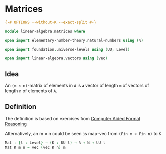 # Matrices

```agda
{-# OPTIONS --without-K --exact-split #-}

module linear-algebra.matrices where

open import elementary-number-theory.natural-numbers using (ℕ)

open import foundation.universe-levels using (UU; Level)

open import linear-algebra.vectors using (vec)
```

## Idea

An `(m × n)`-matrix of elements in `A` is a vector of length `m` of vectors of length `n` of elements of `A`.

##  Definition

The definition is based on exercises from [Computer Aided Formal Reasoning](http://www.cs.nott.ac.uk/~psztxa/g53cfr/)

Alternatively, an m × n could be seen as map-vec from `(Fin m × Fin n)` to `K`

```agda
Mat : {l : Level} → (K : UU l) → ℕ → ℕ → UU l
Mat K m n = vec (vec K n) m
```
